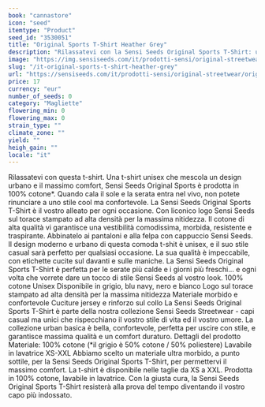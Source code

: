 ```yaml
---
book: "cannastore"
icon: "seed"
itemtype: "Product"
seed_id: "3530051"
title: "Original Sports T-Shirt Heather Grey"
description: "Rilassatevi con la Sensi Seeds Original Sports T-Shirt: una t-shirt unisex che mescola uno spirito urbano con il massimo comfort. Acquistatela ora!"
image: "https://img.sensiseeds.com/it/prodotti-sensi/original-streetwear/original-sports-t-shirt-heather-grey-image.png"
slug: "/it-original-sports-t-shirt-heather-grey"
url: "https://sensiseeds.com/it/prodotti-sensi/original-streetwear/original-sports-t-shirt-heather-grey?a_aid=cannastore"
price: 17
currency: "eur"
number_of_seeds: 0
category: "Magliette"
flowering_min: 0
flowering_max: 0
strain_type: ""
climate_zone: ""
yield: ""
heigh_gain: ""
locale: "it"
---
```

Rilassatevi con questa t-shirt. Una t-shirt unisex che mescola un design urbano e il massimo comfort, Sensi Seeds Original Sports è prodotta in 100% cotone*. Quando cala il sole e la serata entra nel vivo, non potete rinunciare a uno stile cool ma confortevole. La Sensi Seeds Original Sports T-Shirt è il vostro alleato per ogni occasione. Con liconico logo Sensi Seeds sul torace stampato ad alta densità per la massima nitidezza. Il cotone di alta qualità vi garantisce una vestibilità comodissima, morbida, resistente e traspirante. Abbinatelo ai pantaloni e alla felpa con cappuccio Sensi Seeds. Il design moderno e urbano di questa comoda t-shit è unisex, e il suo stile casual sarà perfetto per qualsiasi occasione. La sua qualità è impeccabile, con etichette cucite sul davanti e sulle maniche. La Sensi Seeds Original Sports T-Shirt è perfetta per le serate più calde e i giorni più freschi... e ogni volta che vorrete dare un tocco di stile Sensi Seeds al vostro look. 100% cotone Unisex Disponibile in grigio, blu navy, nero e bianco Logo sul torace stampato ad alta densità per la massima nitidezza Materiale morbido e confortevole Cuciture jersey e rinforzo sul collo La Sensi Seeds Original Sports T-Shirt è parte della nostra collezione Sensi Seeds Streetwear - capi casual ma unici che rispecchiano il vostro stile di vita ed il vostro umore. La collezione urban basica è bella, confortevole, perfetta per uscire con stile, e garantisce massima qualità e un comfort duraturo. Dettagli del prodotto Materiale: 100% cotone (*il grigio è 50% cotone / 50% poliestere) Lavabile in lavatrice XS-XXL Abbiamo scelto un materiale ultra morbido, a punto sottile, per la Sensi Seeds Original Sports T-Shirt, per permettervi il massimo comfort. La t-shirt è disponibile nelle taglie da XS a XXL. Prodotta in 100% cotone, lavabile in lavatrice. Con la giusta cura, la Sensi Seeds Original Sports T-Shirt resisterà alla prova del tempo diventando il vostro capo più indossato.
